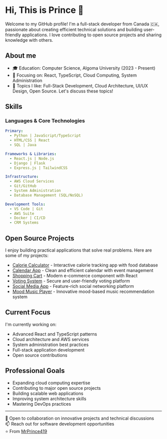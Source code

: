 # Hi, This is Prince 👋

Welcome to my GitHub profile! I'm a full-stack developer from Canada 🇨🇦, passionate about creating efficient technical solutions and building user-friendly applications. I love contributing to open source projects and sharing knowledge with others.

## About me
- 🎓 Education: Computer Science, Algoma University (2023 - Present)
- 🌱 Focusing on: React, TypeScript, Cloud Computing, System Administration
- 💬 Topics I like: Full-Stack Development, Cloud Architecture, UI/UX Design, Open Source. Let's discuss these topics!

## Skills

### Languages & Core Technologies
```yaml
Primary:
  - Python | JavaScript/TypeScript
  - HTML/CSS | React
  - SQL | Java

Frameworks & Libraries:
  - React.js | Node.js
  - Django | Flask
  - Express.js | TailwindCSS

Infrastructure:
  - AWS Cloud Services
  - Git/GitHub
  - System Administration
  - Database Management (SQL/NoSQL)

Development Tools:
  - VS Code | Git
  - AWS Suite
  - Docker | CI/CD
  - CRM Systems
```

## Open Source Projects
I enjoy building practical applications that solve real problems. Here are some of my projects:

- [Calorie Calculator](https://github.com/MrPrince419/calorie-calculator-app) - Interactive calorie tracking app with food database
- [Calendar App](https://github.com/MrPrince419/calender-app) - Clean and efficient calendar with event management
- [Shopping Cart](https://github.com/MrPrince419/shopping-cart-app) - Modern e-commerce component with React
- [Voting System](https://github.com/MrPrince419/voting-app) - Secure and user-friendly voting platform
- [Social Media App](https://github.com/MrPrince419/social-media-app) - Feature-rich social networking platform
- [Mood Music Player](https://github.com/MrPrince419/mood-based-music-player) - Innovative mood-based music recommendation system

## Current Focus
I'm currently working on:
- Advanced React and TypeScript patterns
- Cloud architecture and AWS services
- System administration best practices
- Full-stack application development
- Open source contributions

## Professional Goals
- Expanding cloud computing expertise
- Contributing to major open source projects
- Building scalable web applications
- Improving system architecture skills
- Mastering DevOps practices

---
💼 Open to collaboration on innovative projects and technical discussions  
📫 Reach out for software development opportunities  
⭐️ From [MrPrince419](https://github.com/MrPrince419)
